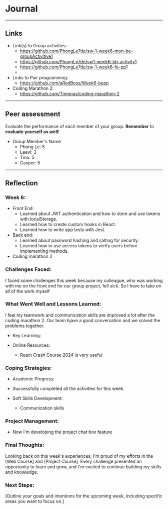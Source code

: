 # Journal

----
## Links
- Link(s) to Group activities: 
  - https://github.com/PhongLe7de/sw-1-week6-mon-be-groupActivitive1
  - https://github.com/PhongLe7de/sw1-week6-bb-activity1
  - https://github.com/PhongLe7de/sw-1-week6-fe-pp1
  - 
- Links to Pair programming: 
  - https://github.com/aRedBoss/Week6-bepp
- Coding Marathon 2:
  - https://github.com/Timppav/coding-marathon-2

----
## Peer assessment

Evaluate the performance of each member of your group. **Remember** to **evaluate yourself as well**!

- Group Member's Name
  - Phong Le: 5
  - Leevi: 3 
  - Tino: 5
  - Casper: 5
----

## Reflection
 ### Week 6:
  - Front End:
    - Learned about JWT authentication and how to store and use tokens with localStorage.
    - Learned how to create custom hooks in React.
    - Learned how to write app tests with Jest.
  - Back end:
    - Learned about password hashing and salting for security.
    - Learned how to use access tokens to verify users before implementing methods.
  - Coding marathon 2

### Challenges Faced:

I faced some challenges this week because my colleague, who was working with me on the front end for our group project, fell sick. So I have to take on all of the work myself
### What Went Well and Lessons Learned:
I feel my teamwork and communication skills are improved a lot after the coding marathon 2. Our team hjave a good conversation and we solved the problems together.

- Key Learning:

- Online Resources:
  - React Crash Course 2024 is very useful

### Coping Strategies:
- Academic Progress:
 - Successfully completed all the activities for this week.

- Soft Skills Development:
  - Communication skills

### Project Management:
- Now I'm developing the project chat box feature

### Final Thoughts:

Looking back on this week's experiences, I'm proud of my efforts in the [Web Course] and [Project Course]. Every challenge presented an opportunity to learn and grow, and I'm excited to continue building my skills and knowledge.

### Next Steps:

[Outline your goals and intentions for the upcoming week, including specific areas you want to focus on.]


<!-- Links -->
[criticism and constructive feedback]:https://cvdl.ben.edu/blog/why-is-everyone-talking-about-feedback/






